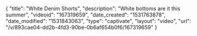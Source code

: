 {
    "title": "White Denim Shorts",
    "description": "White bottoms are it this summer",
    "videoid": "167319659",
    "date_created": "1531763878",
    "date_modified": "1531843063",
    "type": "captivate",
    "layout": "video",
    "url": "\/v\/893cae04-dd2b-4fd3-90be-0b6af654b0f6\/167319659"
}